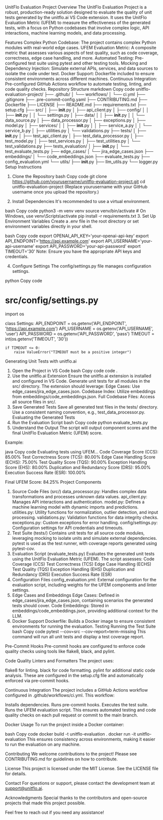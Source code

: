 UnitFlo Evaluation Project
Overview
The UnitFlo Evaluation Project is a robust, production-ready solution designed to evaluate the quality of unit tests generated by the unitflo.ai VS Code extension. It uses the UnitFlo Evaluation Metric (UFEM) to measure the effectiveness of the generated tests, with a focus on Python codebases that involve complex logic, API interactions, machine learning models, and data processing.

Features
Complex Python Codebase: The project contains complex Python modules with real-world edge cases.
UFEM Evaluation Metric: A composite metric that assesses various aspects of test quality, such as code coverage, correctness, edge case handling, and more.
Automated Testing: Pre-configured test suite using pytest and other testing tools.
Mocking and Dependency Injection: Simulate external APIs, services, and data sources to isolate the code under test.
Docker Support: Dockerfile included to ensure consistent environments across different machines.
Continuous Integration: Pre-configured GitHub Actions workflow to automate testing, linting, and code quality checks.
Repository Structure
markdown
Copy code
unitflo-evaluation-project/
├── .github/
│   └── workflows/
│       └── ci.yml
├── .gitignore
├── .pre-commit-config.yaml
├── CONTRIBUTING.md
├── Dockerfile
├── LICENSE
├── README.md
├── requirements.txt
├── setup.cfg
├── src/
│   ├── __init__.py
│   ├── api_client.py
│   ├── config/
│   │   ├── __init__.py
│   │   └── settings.py
│   ├── data/
│   │   ├── __init__.py
│   │   └── data_source.py
│   ├── data_processor.py
│   ├── exceptions.py
│   ├── model.py
│   ├── services/
│   │   ├── __init__.py
│   │   ├── service_a.py
│   │   └── service_b.py
│   ├── utilities.py
│   └── validations.py
├── tests/
│   ├── __init__.py
│   ├── test_api_client.py
│   ├── test_data_processor.py
│   ├── test_model.py
│   ├── test_services.py
│   ├── test_utilities.py
│   └── test_validations.py
├── tests_evaluation/
│   ├── __init__.py
│   └── test_evaluate_tests.py
├── edge_cases/
│   └── jira_edge_cases.json
├── embeddings/
│   └── code_embeddings.json
├── evaluate_tests.py
├── config_evaluation.yml
└── utils/
    ├── __init__.py
    ├── llm_utils.py
    └── logger.py
Setup Instructions
1. Clone the Repository
bash
Copy code
git clone https://github.com/yourusername/unitflo-evaluation-project.git
cd unitflo-evaluation-project
(Replace yourusername with your GitHub username once you upload the repository.)

2. Install Dependencies
It's recommended to use a virtual environment.

bash
Copy code
python3 -m venv venv
source venv/bin/activate  # On Windows, use venv\Scripts\activate
pip install -r requirements.txt
3. Set Up Environment Variables
Create a .env file in the root directory or set environment variables directly in your shell.

bash
Copy code
export OPENAI_API_KEY='your-openai-api-key'
export API_ENDPOINT='https://api.example.com'
export API_USERNAME='your-api-username'
export API_PASSWORD='your-api-password'
export TIMEOUT='30'
Note: Ensure you have the appropriate API keys and credentials.

4. Configure Settings
The config/settings.py file manages configuration settings.

python
Copy code
# src/config/settings.py
import os

class Settings:
    API_ENDPOINT = os.getenv('API_ENDPOINT', 'https://api.example.com')
    API_USERNAME = os.getenv('API_USERNAME', 'user')
    API_PASSWORD = os.getenv('API_PASSWORD', 'pass')
    TIMEOUT = int(os.getenv('TIMEOUT', '30'))

    if TIMEOUT <= 0:
        raise ValueError("TIMEOUT must be a positive integer")
Generating Unit Tests with unitflo.ai
1. Open the Project in VS Code
bash
Copy code
code .
2. Use the unitflo.ai Extension
Ensure the unitflo.ai extension is installed and configured in VS Code.
Generate unit tests for all modules in the src/ directory.
The extension should leverage:
Edge Cases: Use edge_cases/jira_edge_cases.json.
Codebase Index: Utilize embeddings from embeddings/code_embeddings.json.
Full Codebase Files: Access all source files in src/.
3. Save Generated Tests
Save all generated test files in the tests/ directory.
Use a consistent naming convention, e.g., test_data_processor.py.
Evaluating the Generated Tests
1. Run the Evaluation Script
bash
Copy code
python evaluate_tests.py
2. Understand the Output
The script will output component scores and the final UnitFlo Evaluation Metric (UFEM) score.

Example:

java
Copy code
Evaluating tests using UFEM...
Code Coverage Score (CCS): 85.00%
Test Correctness Score (TCS): 80.00%
Edge Case Handling Score (ECHS): 75.00%
Test Quality Score (TQS): 90.00%
Exception Handling Score (EHS): 80.00%
Duplication and Redundancy Score (DRS): 95.00%
Execution Success Rate (ESR): 100.00%

Final UFEM Score: 84.25%
Project Components
1. Source Code Files (src/)
data_processor.py: Handles complex data transformations and processes unknown data values.
api_client.py: Manages API interactions and authentication.
model.py: Defines a machine learning model with dynamic imports and predictions.
utilities.py: Utility functions for normalization, outlier detection, and input processing.
validations.py: Validation functions for data integrity checks.
exceptions.py: Custom exceptions for error handling.
config/settings.py: Configuration settings for API credentials and timeouts.
2. Test Suite (tests/)
Contains unit tests for all source code modules, leveraging mocking to isolate units and simulate external dependencies.
pytest is used as the test runner, with coverage reports generated using pytest-cov.
3. Evaluation Script (evaluate_tests.py)
Evaluates the generated unit tests using the UnitFlo Evaluation Metric (UFEM).
The script assesses:
Code Coverage (CCS)
Test Correctness (TCS)
Edge Case Handling (ECHS)
Test Quality (TQS)
Exception Handling (EHS)
Duplication and Redundancy (DRS)
Execution Success Rate (ESR)
4. Configuration Files
config_evaluation.yml: External configuration for the evaluation script, including weights for the UFEM components and linter settings.
5. Edge Cases and Embeddings
Edge Cases: Defined in edge_cases/jira_edge_cases.json, containing scenarios the generated tests should cover.
Code Embeddings: Stored in embeddings/code_embeddings.json, providing additional context for the LLM.
6. Docker Support
Dockerfile: Builds a Docker image to ensure consistent environments for running the evaluation.
Testing
Running the Test Suite
bash
Copy code
pytest --cov=src --cov-report=term-missing
This command will run all unit tests and display a test coverage report.

Pre-Commit Hooks
Pre-commit hooks are configured to enforce code quality checks using tools like flake8, black, and pylint.

Code Quality
Linters and Formatters
The project uses:

flake8 for linting.
black for code formatting.
pylint for additional static code analysis.
These are configured in the setup.cfg file and automatically enforced via pre-commit hooks.

Continuous Integration
The project includes a GitHub Actions workflow configured in .github/workflows/ci.yml. This workflow:

Installs dependencies.
Runs pre-commit hooks.
Executes the test suite.
Runs the UFEM evaluation script.
This ensures automated testing and code quality checks on each pull request or commit to the main branch.

Docker Usage
To run the project inside a Docker container:

bash
Copy code
docker build -t unitflo-evaluation .
docker run -it unitflo-evaluation
This ensures consistency across environments, making it easier to run the evaluation on any machine.

Contributing
We welcome contributions to the project! Please see CONTRIBUTING.md for guidelines on how to contribute.

License
This project is licensed under the MIT License. See the LICENSE file for details.

Contact
For questions or support, please contact the development team at support@unitflo.ai.

Acknowledgments
Special thanks to the contributors and open-source projects that made this project possible.

Feel free to reach out if you need any assistance!